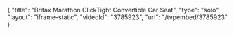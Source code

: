 {
    "title": "Britax Marathon ClickTight Convertible Car Seat",
    "type": "solo",
    "layout": "iframe-static",
    "videoId": "3785923",
    "url": "\/tvpembed\/3785923"
}